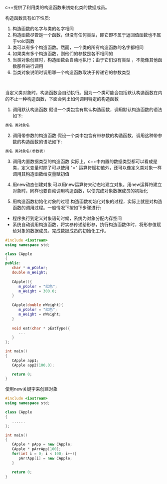 
c++提供了利用类的构造函数来初始化类的数据成员。

构造函数具有如下性质:

1) 构造函数的名字与类的名字相同
2) 构造函数尽管是一个函数，但没有任何类型，即它即不属于返回值函数也不属于void函数
3) 类可以有多个构造函数。然而，一个类的所有构造函数的名字都相同 
4) 如果类有多个构造函数，则他们的参数是各不相同的
5) 当类对象创建时，构造函数会自动地执行；由于它们没有类型 ，不能像其他函数那样进行调用
6) 当类对象说明时调用哪一个构造函数取决于传递它的参数类型

<br/>

当定义类对象时，构造函数会自动执行。因为一个类可能会包括默认构造函数在内的不止一种构造函数，下面会列出如何调用特定的构造函数

1) 调用默认构造函数
假设一个类包含有默认构造函数，调用默认构造函数的语法如下:

```c++
类名 类对象名
```

2) 调用带参数的构造函数
假设一个类中包含有带参数的构造函数，调用这种带参数的构造函数的语法如下:

```c++
类名 类对象名(参数表)
```

3) 调用内置数据类型的构造函数
实际上，c++中内置的数据类型都可以看成是类，定义变量时除了可以使用 "=" 运算符赋初值外，还可以像定义类对象一样调用其构造函数给变量赋初值

4) 用new动态创建对象
可以用new运算符来动态地建立对象。用new运算符建立对象时，同样也要自动调用构造函数，以便完成对象数据成员的初始化

5) 用构造函数初始化对象的过程
构造函数初始化对象的过程，实际上就是对构造函数的调用过程。一般情况下按如下步骤进行:
* 程序执行到定义对象语句时候，系统为对象分配内存空间
* 系统自动调用构造函数，将实参传递给形参，执行构造函数体时，将形参值赋给对象的数据成员。完成数据成员的初始化工作。


```c++
#include <iostream>
using namespace std;

class CApple
{
public:
   char * m_pColor;
   double m_Weight;
   
   CApple(){
      m_pColor = "红色";
      m_Weight = 300.0;
   }
   
   CApple(double nWeight){
      m_pColor = "红色";
      m_Weight = nWeight;
   }
   
   void eat(char * pEatType){
      ...
   }
};

int main()
{
   CApple app1;
   CApple app2(100.0);

   return 0;
}
```

使用new关键字来创建对象

```c++
#include <iostream>
using namespace std;

class CApple
{
   ......
};

int main()
{
   CApple * pApp = new CApple;
   CApple * pArrApp[100];
   for(int i = 0; i < 100; i++){
      pArrApp[i] = new CApple;
   }

   return 0;
}
```
